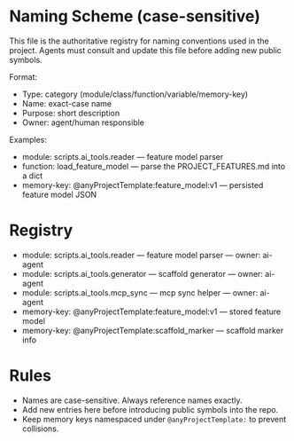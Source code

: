 # Naming Scheme (case-sensitive)

This file is the authoritative registry for naming conventions used in the project.
Agents must consult and update this file before adding new public symbols.

Format:
- Type: category (module/class/function/variable/memory-key)
- Name: exact-case name
- Purpose: short description
- Owner: agent/human responsible

Examples:
- module: scripts.ai_tools.reader — feature model parser
- function: load_feature_model — parse the PROJECT_FEATURES.md into a dict
- memory-key: @anyProjectTemplate:feature_model:v1 — persisted feature model JSON

# Registry

- module: scripts.ai_tools.reader — feature model parser — owner: ai-agent
- module: scripts.ai_tools.generator — scaffold generator — owner: ai-agent
- module: scripts.ai_tools.mcp_sync — mcp sync helper — owner: ai-agent
- memory-key: @anyProjectTemplate:feature_model:v1 — stored feature model
- memory-key: @anyProjectTemplate:scaffold_marker — scaffold marker info

# Rules

- Names are case-sensitive. Always reference names exactly.
- Add new entries here before introducing public symbols into the repo.
- Keep memory keys namespaced under `@anyProjectTemplate:` to prevent collisions.

